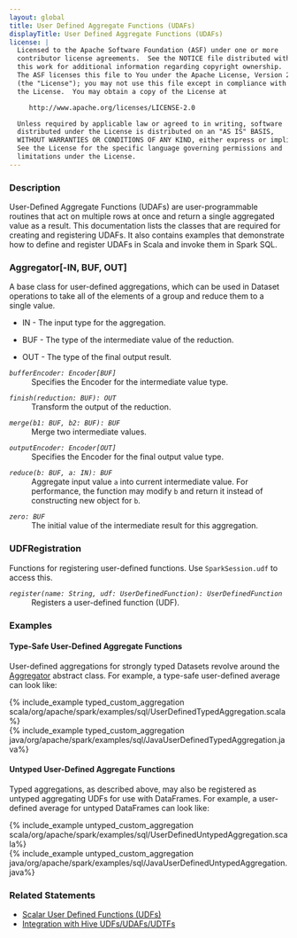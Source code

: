 ```yaml
---
layout: global
title: User Defined Aggregate Functions (UDAFs)
displayTitle: User Defined Aggregate Functions (UDAFs)
license: |
  Licensed to the Apache Software Foundation (ASF) under one or more
  contributor license agreements.  See the NOTICE file distributed with
  this work for additional information regarding copyright ownership.
  The ASF licenses this file to You under the Apache License, Version 2.0
  (the "License"); you may not use this file except in compliance with
  the License.  You may obtain a copy of the License at

     http://www.apache.org/licenses/LICENSE-2.0

  Unless required by applicable law or agreed to in writing, software
  distributed under the License is distributed on an "AS IS" BASIS,
  WITHOUT WARRANTIES OR CONDITIONS OF ANY KIND, either express or implied.
  See the License for the specific language governing permissions and
  limitations under the License.
---
```


### Description

User-Defined Aggregate Functions (UDAFs) are user-programmable routines that act on multiple rows at once and return a single aggregated value as a result. This documentation lists the classes that are required for creating and registering UDAFs. It also contains examples that demonstrate how to define and register UDAFs in Scala and invoke them in Spark SQL.

### Aggregator[-IN, BUF, OUT]

A base class for user-defined aggregations, which can be used in Dataset operations to take all of the elements of a group and reduce them to a single value.

- IN - The input type for the aggregation.

- BUF - The type of the intermediate value of the reduction.

- OUT - The type of the final output result.

<dl>
  <dt><code><em>bufferEncoder: Encoder[BUF]</em></code></dt>
  <dd>
    Specifies the Encoder for the intermediate value type.
  </dd>
</dl>


<dl>
  <dt><code><em>finish(reduction: BUF): OUT</em></code></dt>
  <dd>
    Transform the output of the reduction.
  </dd>
</dl>

<dl>
  <dt><code><em>merge(b1: BUF, b2: BUF): BUF</em></code></dt>
  <dd>
    Merge two intermediate values.
  </dd>
</dl>

<dl>
  <dt><code><em>outputEncoder: Encoder[OUT]</em></code></dt>
  <dd>
    Specifies the Encoder for the final output value type.
  </dd>
</dl>

<dl>
  <dt><code><em>reduce(b: BUF, a: IN): BUF</em></code></dt>
  <dd>
     Aggregate input value <code>a</code> into current intermediate value. For performance, the function may modify <code>b</code> and return it instead of constructing new object for <code>b</code>.
  </dd>
</dl>

<dl>
  <dt><code><em>zero: BUF</em></code></dt>
  <dd>
    The initial value of the intermediate result for this aggregation.
  </dd>
</dl>

### UDFRegistration

Functions for registering user-defined functions. Use `SparkSession.udf` to access this.

<dl>
  <dt><code><em>register(name: String, udf: UserDefinedFunction): UserDefinedFunction</em></code></dt>
  <dd>
    Registers a user-defined function (UDF).
  </dd>
</dl>

### Examples

#### Type-Safe User-Defined Aggregate Functions

User-defined aggregations for strongly typed Datasets revolve around the [Aggregator](api/scala/org/apache/spark/sql/expressions/Aggregator.html) abstract class.
For example, a type-safe user-defined average can look like:

<div class="codetabs">
<div data-lang="scala"  markdown="1">
{% include_example typed_custom_aggregation scala/org/apache/spark/examples/sql/UserDefinedTypedAggregation.scala%}
</div>
<div data-lang="java"  markdown="1">
{% include_example typed_custom_aggregation java/org/apache/spark/examples/sql/JavaUserDefinedTypedAggregation.java%}
</div>
</div>

#### Untyped User-Defined Aggregate Functions
Typed aggregations, as described above, may also be registered as untyped aggregating UDFs for use with DataFrames.
For example, a user-defined average for untyped DataFrames can look like:

<div class="codetabs">
<div data-lang="scala"  markdown="1">
{% include_example untyped_custom_aggregation scala/org/apache/spark/examples/sql/UserDefinedUntypedAggregation.scala%}
</div>
<div data-lang="java"  markdown="1">
{% include_example untyped_custom_aggregation java/org/apache/spark/examples/sql/JavaUserDefinedUntypedAggregation.java%}
</div>
</div>

### Related Statements
- [Scalar User Defined Functions (UDFs)](sql-ref-functions-udf-scalar.html)
- [Integration with Hive UDFs/UDAFs/UDTFs](sql-ref-functions-udf-hive.html)
